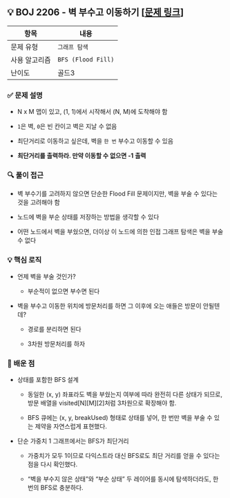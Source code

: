 ## 💡 BOJ 2206 - 벽 부수고 이동하기 [[문제 링크](https://www.acmicpc.net/problem/2206)]

| 항목 | 내용 |
|------|------|
| 문제 유형 | `그래프 탐색` |
| 사용 알고리즘 | `BFS (Flood Fill)` |
| 난이도 | 골드3 |

### ✅ 문제 설명
- N x M 맵이 있고, (1, 1)에서 시작해서 (N, M)에 도착해야 함

- `1`은 벽, `0`은 빈 칸이고 벽은 지날 수 없음

- 최단거리로 이동하고 싶은데, 벽을 `한 번` 부수고 이동할 수 있음

- **최단거리를 출력하라. 만약 이동할 수 없으면 -1 출력**

### 🔍 풀이 접근
- 벽 부수기를 고려하지 않으면 단순한 Flood Fill 문제이지만, 벽을 부술 수 있다는 것을 고려해야 함

- 노드에 벽을 부순 상태를 저장하는 방법을 생각할 수 있다

- 어떤 노드에서 벽을 부쉈으면, 더이상 이 노드에 의한 인접 그래프 탐색은 벽을 부술 수 없다

### 💡 핵심 로직
- 언제 벽을 부술 것인가?
	- 부순적이 없으면 부수면 된다

- 벽을 부수고 이동한 위치에 방문처리를 하면 그 이후에 오는 애들은 방문이 안될텐데?
	- 경로를 분리하면 된다
	
	- 3차원 방문처리를 하자

### 📌 배운 점
- 상태를 포함한 BFS 설계

	- 동일한 (x, y) 좌표라도 벽을 부쉈는지 여부에 따라 완전히 다른 상태가 되므로, 방문 배열을 visited[N][M][2]처럼 3차원으로 확장해야 함.

	- BFS 큐에는 (x, y, breakUsed) 형태로 상태를 넣어, 한 번만 벽을 부술 수 있는 제약을 자연스럽게 표현했다.

- 단순 가중치 1 그래프에서는 BFS가 최단거리

	- 가중치가 모두 1이므로 다익스트라 대신 BFS로도 최단 거리를 얻을 수 있다는 점을 다시 확인했다.

	- “벽을 부수지 않은 상태”와 “부순 상태” 두 레이어를 동시에 탐색하더라도, 한 번의 BFS로 충분하다.
